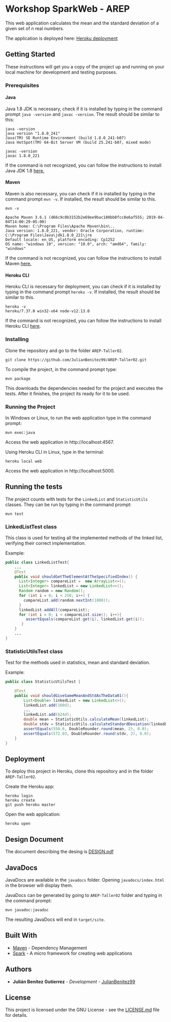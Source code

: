 # Workshop SparkWeb - AREP

This web application calculates the mean and the standard deviation of a given set of *n* real numbers.

The application is deployed here:
[Heroku deployment](https://quiet-wave-52141.herokuapp.com/)

## Getting Started

These instructions will get you a copy of the project up and running on your local machine for development and testing purposes.

### Prerequisites
#### Java
Java 1.8 JDK is necessary, check if it is installed by typing in the command prompt `java -version` and `javac -version`. The result should be similar to this:

```
java -version
java version "1.8.0_241"
Java(TM) SE Runtime Environment (build 1.8.0_241-b07)
Java HotSpot(TM) 64-Bit Server VM (build 25.241-b07, mixed mode)

javac -version
javac 1.8.0_221
```
If the command is not recognized, you can follow the instructions to install Java JDK 1.8 [here.](https://www.oracle.com/technetwork/java/javase/downloads/jdk8-downloads-2133151.html)

#### Maven
Maven is also necessary, you can check if it is installed by typing in the command prompt `mvn -v`. If installed, the result should be similar to this.

```
mvn -v

Apache Maven 3.6.1 (d66c9c0b3152b2e69ee9bac180bb8fcc8e6af555; 2019-04-04T14:00:29-05:00)
Maven home: C:\Program Files\Apache Maven\bin\..
Java version: 1.8.0_221, vendor: Oracle Corporation, runtime: C:\Program Files\Java\jdk1.8.0_221\jre
Default locale: en_US, platform encoding: Cp1252
OS name: "windows 10", version: "10.0", arch: "amd64", family: "windows"
```

If the command is not recognized, you can follow the instructions to install Maven [here.](https://maven.apache.org/install.html)

#### Heroku CLI
Heroku CLI is necessary for deployment, you can check if it is installed by typing in the command prompt `heroku -v`. If installed, the result should be similar to this.

```
heroku -v
heroku/7.37.0 win32-x64 node-v12.13.0
```

If the command is not recognized, you can follow the instructions to install Heroku CLI [here](https://devcenter.heroku.com/articles/heroku-cli#download-and-install).
### Installing

Clone the repository and go to the folder `AREP-Taller02`.

`git clone https://github.com/JulianBenitez99/AREP-Taller02.git`

To compile the project, in the command prompt type:

```
mvn package
```

This downloads the dependencies needed for the project and executes the tests. After it finishes, the project its ready for it to be used.

### Running the Project
In Windows or Linux, to run the web application type in the command prompt:

```
mvn exec:java
```
Access the web application in http://localhost:4567.

Using Heroku CLI in Linux, type in the terminal:

```
heroku local web
```
Access the web application in http://localhost:5000.

## Running the tests

The project counts with tests for the `LinkedList` and `StatisticUtils` classes. They can be run by typing in the command prompt:

```
mvn test
```

### LinkedListTest class

This class is used for testing all the implemented methods of the linked list, verifying their correct implementation.

Example:
```java
public class LinkedListTest{
    ...
    @Test
    public void shouldGetTheElementAtTheSpecifiedIndex() {
      List<Integer> compareList =  new ArrayList<>();
      List<Integer> linkedList = new LinkedList<>();
      Random random = new Random();
      for (int i = 0; i < 250; i++) {
        compareList.add(random.nextInt(1000));
      }
      linkedList.addAll(compareList);
      for (int i = 0; i < compareList.size(); i++){
         assertEquals(compareList.get(i), linkedList.get(i));
       }
    }
    ...
}
```

### StatisticUtilsTest class

Test for the methods used in statistics, mean and standard deviation.

Example:
```java
public class StatisticUtilsTest {

    @Test
    public void shouldGiveSameMeanAndStdAsTheData01(){
        List<Double> linkedList = new LinkedList<>();
        linkedList.add(160d);
        ...
        linkedList.add(624d);
        double mean = StatisticUtils.calculateMean(linkedList);
        double stdv = StatisticUtils.calculateStandardDeviation(linkedList);
        assertEquals(550.6, DoubleRounder.round(mean, 2), 0.0);
        assertEquals(572.03, DoubleRounder.round(stdv, 2), 0.0);
    }
}
```
## Deployment
To deploy this project in Heroku, clone this repository and in the folder `AREP-Taller02`.

Create the Heroku app: 
```
heroku login
heroku create
git push heroku master
```
Open the web application:
```
heroku open
```


## Design Document
The document describing the desing is [DESIGN.pdf](DESIGN.pdf)

## JavaDocs
JavaDocs are available in the `javadocs` folder. Opening `javadocs/index.html` in the browser will display them.

JavaDocs can be generated by going to `AREP-Taller02` folder and typing in the command prompt:

```
mvn javadoc:javadoc
```

The resulting JavaDocs will end in `target/site`.

## Built With
* [Maven](https://maven.apache.org/) - Dependency Management
* [Spark](http://sparkjava.com/) - A micro framework for creating web applications

## Authors

* **Julián Benítez Gutíerrez** - *Development* - [JulianBenitez99](https://github.com/JulianBenitez99)


## License

This project is licensed under the GNU License - see the [LICENSE.md](LICENSE.md) file for details.

